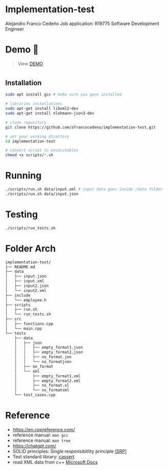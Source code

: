 # Implementation-test
Alejandro Franco Cedeño 
Job application: R19775 Software Development Engineer

# Demo 🍿
> View [DEMO](https://app.screencast.com/HeCXsnw3Ifnwc)  
#

## Installation
```bash
sudo apt install gcc # make sure you gave installed 

# libraries installations
sudo apt-get install libxml2-dev
sudo apt-get install nlohmann-json3-dev

# clone repository
git clone https://github.com/afrancocedeno/implementation-test.git

# set your working directory
cd implementation-test

# convert script to excecutables
chmod +x scripts/*.sh
```

# Running
```bash
./scripts/run.sh data/input.xml # input data goes inside /data folder
./scripts/run.sh data/input.json
```

# Testing
```bash
./scripts/run_tests.sh
```

# Folder Arch
```bash
implementation-test/
├── README.md
├── data
│   ├── input.json
│   ├── input.xml
│   ├── input2.json
│   └── input2.xml
├── include
│   └── employee.h
├── scripts
│   ├── run.sh
│   └── run_tests.sh
├── src
│   ├── functions.cpp
│   └── main.cpp
└── tests
    ├── data
    │   ├── json
    │   │   ├── empty_format1.json
    │   │   ├── empty_format2.json
    │   │   ├── no_format.jon
    │   │   └── no_formatjson
    │   ├── no_format
    │   └── xml
    │       ├── empty_format1.xml
    │       ├── empty_format2.xml
    │       ├── no_format.xl
    │       └── no_formatxml
    └── test_cases.cpp
```

# Reference
- https://en.cppreference.com/
- reference manual: `man gcc`
- reference manual: `man tree`
- https://chatgpt.com/
- SOLID principles: Single responsibitlity principle [(SRP)](https://www.freecodecamp.org/news/solid-principles-single-responsibility-principle-explained/)
- Test standard library: [cassert](https://en.cppreference.com/w/cpp/header/cassert)
- read XML data from c++ [Microsoft Docs](https://learn.microsoft.com/en-us/troubleshoot/developer/visualstudio/cpp/language-compilers/read-xml-data-from-file)
